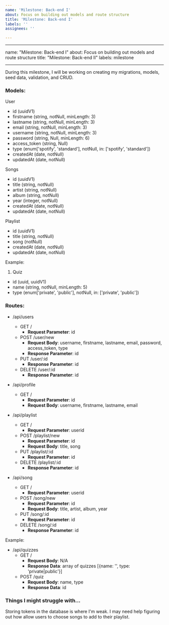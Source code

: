 ```yaml
---
name: 'Milestone: Back-end I'
about: Focus on building out models and route structure
title: 'Milestone: Back-end I'
labels: ''
assignees: ''

---
```


---

name: "Milestone: Back-end I"
about: Focus on building out models and route structure
title: "Milestone: Back-end II"
labels: milestone

---

During this milestone, I will be working on creating my migrations, models, seed data, validation, and CRUD.

###  Models:
User
  - id (uuidV1)
  - firstname (string, notNull, minLength: 3)
  - lastname (string, notNull, minLength: 3)
  - email (string, notNull, minLength: 3)
  - username (string, notNull, minLength: 3)
  - password (string, Null, minLength: 6)
  - access_token (string, Null)
  - type (enum['spotify', 'standard'], notNull, in: ['spotify', 'standard'])
  - createdAt (date, notNull)
  - updatedAt (date, notNull)
  
Songs
  - id (uuidV1)
  - title (string, notNull)
  - artist (string, notNull)
  - album (string, notNull)
  - year (integer, notNull)
  - createdAt (date, notNull)
  - updatedAt (date, notNull)
  
Playlist
  - id (uuidV1)
  - title (string, notNull)
  - song (notNull)
  - createdAt (date, notNull)
  - updatedAt (date, notNull)

Example:
1. Quiz
  - id (uuid, uuidV1)
  - name (string, notNull, minLength: 5)
  - type (enum['private', 'public'], notNull, in: ['private', 'public'])

### Routes:
- /api/users
  - GET /
    - **Request Parameter**: id
  - POST /user/new
    - **Request Body**: username, firstname, lastname, email, password, access_token, type
    - **Response Parameter**: id
  - PUT /user/:id
    - **Response Parameter**: id
  - DELETE /user/:id
    - **Response Parameter**: id
    
- /api/profile
  - GET /
    - **Request Parameter**: id
    - **Request Body**: username, firstname, lastname, email
    
- /api/playlist
  - GET /
    - **Request Parameter**: userid
  - POST /playlist/new
    - **Request Parameter**: id
    - **Request Body**: title, song
  - PUT /playlist/:id
    - **Request Parameter**: id
  - DELETE /playlist/:id
    - **Response Parameter**: id
    
- /api/song
  - GET /
    - **Request Parameter**: userid
  - POST /song/new
    - **Request Parameter**: id
    - **Request Body**: title, artist, album, year
  - PUT /song/:id
    - **Request Parameter**: id
  - DELETE /song/:id
    - **Response Parameter**: id


Example:
- /api/quizzes
  - GET /
    - **Request Body**: N/A
    - **Response Data**: array of quizzes [{name: '', type: 'private|public'}]
  - POST /quiz
    - **Request Body**: name, type
    - **Response Data**: id

### Things I might struggle with...
Storing tokens in the database is where I'm weak. I may need help figuring out how allow users to choose songs to add to their playlist.